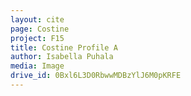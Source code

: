 ```yaml
---
layout: cite
page: Costine
project: F15
title: Costine Profile A
author: Isabella Puhala
media: Image
drive_id: 0Bxl6L3D0RbwwMDBzYlJ6M0pKRFE
---
```

